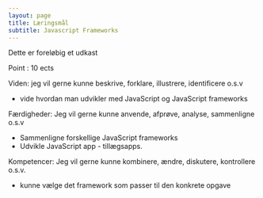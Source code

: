 ```yaml
---
layout: page
title: Læringsmål 
subtitle: Javascript Frameworks
---
```


Dette er foreløbig et udkast

Point : 10 ects

Viden: jeg vil gerne kunne beskrive, forklare, illustrere, identificere o.s.v
- vide hvordan man udvikler med JavaScript og JavaScript frameworks

Færdigheder: Jeg vil gerne kunne anvende, afprøve, analyse, sammenligne o.s.v
- Sammenligne forskellige JavaScript frameworks
- Udvikle JavaScript app - tillægsapps.

Kompetencer: Jeg vil gerne kunne kombinere, ændre, diskutere, kontrollere o.s.v.
- kunne vælge det framework som passer til den konkrete opgave 

